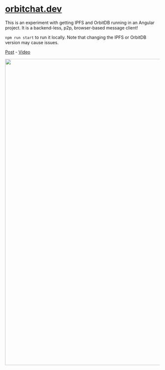 # <a href="https://orbitchat.dev">orbitchat.dev</a>
This is an experiment with getting IPFS and OrbitDB running in an Angular project. It is a backend-less, p2p, browser-based message client!

`npm run start` to run it locally. Note that changing the IPFS or OrbitDB version may cause issues.

[Post](https://shaneduffy.io/blog/decentralized-backend-building-an-angular-dapp-with-orbitdb-and-ipfs) - [Video](https://youtu.be/O7fxxp_q0es)

<img src="https://cdn.shaneduffy.io/blog/orbit-chat.gif" width="1000">
